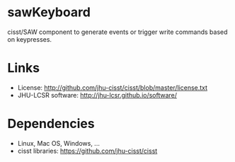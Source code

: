 sawKeyboard
===========

cisst/SAW component to generate events or trigger write commands based on keypresses.

Links
=====

 * License: http://github.com/jhu-cisst/cisst/blob/master/license.txt
 * JHU-LCSR software: http://jhu-lcsr.github.io/software/
 
Dependencies
============
 * Linux, Mac OS, Windows, ...
 * cisst libraries: https://github.com/jhu-cisst/cisst
 
